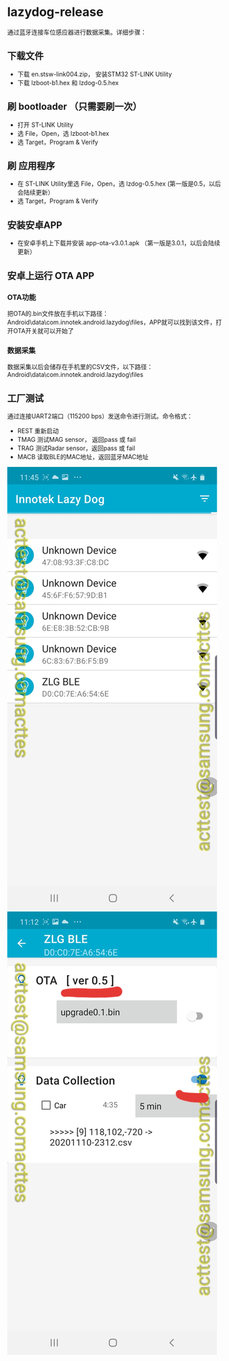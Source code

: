 # lazydog-release
通过蓝牙连接车位感应器进行数据采集。详细步骤：
## 下载文件
- 下载 en.stsw-link004.zip， 安装STM32 ST-LINK Utility
- 下载 lzboot-b1.hex 和 lzdog-0.5.hex

## 刷 bootloader （只需要刷一次）
- 打开 ST-LINK Utility
- 选 File，Open，选 lzboot-b1.hex
- 选 Target，Program & Verify

## 刷 应用程序
- 在 ST-LINK Utility里选 File，Open，选 lzdog-0.5.hex (第一版是0.5，以后会陆续更新）
- 选 Target，Program & Verify

## 安装安卓APP
- 在安卓手机上下载并安装 app-ota-v3.0.1.apk （第一版是3.0.1，以后会陆续更新）

## 安卓上运行 OTA APP
### OTA功能
把OTA的.bin文件放在手机以下路径：Android\data\com.innotek.android.lazydog\files，APP就可以找到该文件，打开OTA开关就可以开始了
### 数据采集
数据采集以后会储存在手机里的CSV文件，以下路径：Android\data\com.innotek.android.lazydog\files

## 工厂测试
通过连接UART2端口（115200 bps）发送命令进行测试。命令格式：
- REST
重新启动
- TMAG
测试MAG sensor， 返回pass 或 fail
- TRAG
测试Radar sensor，返回pass 或 fail
- MACB
读取BLE的MAC地址，返回蓝牙MAC地址


![BLE scan](/images/ota0.jpg)
![OTA](/images/ota1.jpg)

